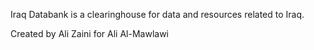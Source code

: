 Iraq Databank is a clearinghouse for data and resources related to Iraq.

Created by Ali Zaini for Ali Al-Mawlawi
